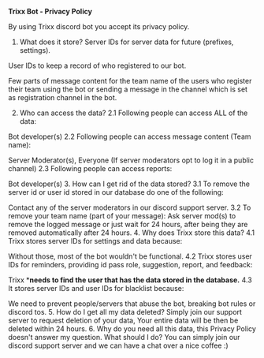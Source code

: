 __Trixx Bot - Privacy Policy__

By using Trixx discord bot you accept its privacy policy.

1. What does it store?
Server IDs for server data for future (prefixes, settings).

User IDs to keep a record of who registered to our bot.

Few parts of message content for the team name of the users who register their team using the bot or sending a message in the channel which is set as registration channel in the bot.

2. Who can access the data?
2.1 Following people can access ALL of the data:

Bot developer(s)
2.2 Following people can access message content (Team name):

Server Moderator(s), Everyone (If server moderators opt to log it in a public channel)
2.3 Following people can access reports:

Bot developer(s)
3. How can I get rid of the data stored?
3.1 To remove the server id or user id stored in our database do one of the following:

Contact any of the server moderators in our discord support server.
3.2 To remove your team name (part of your message):
Ask server mod(s) to remove the logged message or just wait for 24 hours, after being they are removed automatically after 24 hours.
4. Why does Trixx store this data?
4.1 Trixx stores server IDs for settings and data because:

Without those, most of the bot wouldn't be functional.
4.2 Trixx stores user IDs for reminders, providing id pass role, suggestion, report, and feedback:

Trixx
***needs to find the user that has the data stored in the database.**
4.3 It stores server IDs and user IDs for blacklist because:

We need to prevent people/servers that abuse the bot, breaking bot rules or discord tos.
5. How do I get all my data deleted?
Simply join our support server to request deletion of your data, Your entire data will be then be deleted within 24 hours.
6. Why do you need all this data, this Privacy Policy doesn't answer my question. What should I do?
You can simply join our discord support server and we can have a chat over a nice coffee :)
